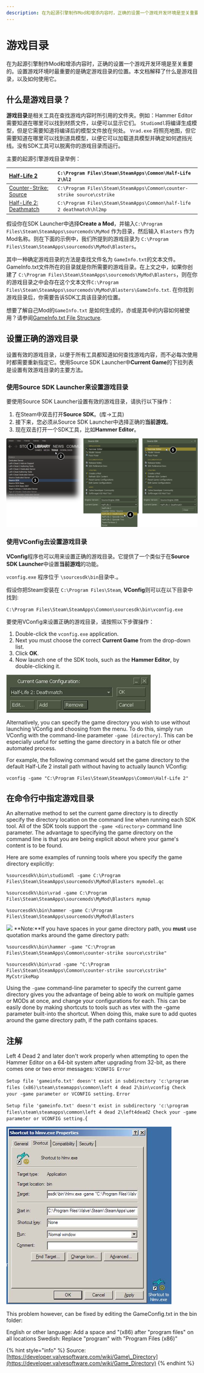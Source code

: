 ```yaml
---
description: 在为起源引擎制作Mod和增添内容时，正确的设置一个游戏开发环境是至关重要的。
---
```


# 游戏目录

在为起源引擎制作Mod和增添内容时，正确的设置一个游戏开发环境是至关重要的。设置游戏环境时最重要的是确定游戏目录的位置。本文档解释了什么是游戏目录，以及如何使用它。

## 什么是游戏目录？

**游戏目录**是相关工具在查找游戏内容时所引用的文件夹。例如：Hammer Editor需要知道在哪里可以找到材质文件，以便可以显示它们。 `Studiomdl`将编译生成模型，但是它需要知道将编译后的模型文件放在何处。 `Vrad.exe` 将照亮地图，但它需要知道在哪里可以找到道具模型，以便它可以加载道具模型并确定如何遮挡光线。没有SDK工具可以脱离你的游戏目录而运行。

主要的起源引擎游戏目录举例：

| [Half-Life 2](https://developer.valvesoftware.com/wiki/Half-Life_2) | `C:\Program Files\Steam\SteamApps\Common\Half-Life 2\hl2` |
| :--- | :--- |
| [Counter-Strike: Source](https://developer.valvesoftware.com/wiki/Counter-Strike:_Source) | `C:\Program Files\Steam\SteamApps\Common\counter-strike source\cstrike` |
| [Half-Life 2: Deathmatch](https://developer.valvesoftware.com/wiki/Half-Life_2:_Deathmatch) | `C:\Program Files\Steam\SteamApps\Common\half-life 2 deathmatch\hl2mp` |

 假设你在SDK Launcher中选择**Create a Mod**，并输入`C:\Program Files\Steam\SteamApps\sourcemods\MyMod` 作为目录，然后输入 `Blasters` 作为Mod名称。则在下面的示例中，我们所提到的游戏目录为 `C:\Program Files\Steam\SteamApps\sourcemods\MyMod\Blasters`。

其中一种确定游戏目录的方法是查找文件名为 `GameInfo.txt`的文本文件。GameInfo.txt文件所在的目录就是你所需要的游戏目录。在上文之中，如果你创建了 `C:\Program Files\Steam\SteamApps\sourcemods\MyMod\Blasters`，则在你的游戏目录之中会存在这个文本文件`C:\Program Files\Steam\SteamApps\sourcemods\MyMod\Blasters\GameInfo.txt`. 在你找到游戏目录后，你需要告诉SDK工具该目录的位置。

想要了解自己Mod的`GameInfo.txt` 是如何生成的，亦或是其中的内容如何被使用？请参阅[GameInfo.txt File Structure](https://developer.valvesoftware.com/wiki/The_GameInfo.txt_File_Structure).

## 设置正确的游戏目录

设置有效的游戏目录，以便于所有工具都知道如何查找游戏内容，而不必每次使用时都需要重新指定它。使用Source SDK Launcher中**Current Game**的下拉列表是设置有效游戏目录的主要方法。

### 使用Source SDK Launcher来设置游戏目录

要使用Source SDK Launcher设置有效的游戏目录，请执行以下操作：

1. 在Steam中双击打开**Source SDK**。\(库-&gt;工具\)
2. 接下来，您必须从Source SDK Launcher中选择正确的**当前游戏**。
3. 现在双击打开一个SDK工具，比如**Hammer Editor**。

![](../../../../.gitbook/assets/game_config_set.png)



### 使用VConfig去设置游戏目录

**VConfig**程序也可以用来设置正确的游戏目录。它提供了一个类似于在**Source SDK Launcher**中设置**当前游戏**的功能。

 `vconfig.exe` 程序位于 `\sourcesdk\bin`目录中.。

假设你把Steam安装在 `C:\Program Files\Steam`, **VConfig**则可以在以下目录中找到:

```text
C:\Program Files\Steam\SteamApps\Common\sourcesdk\bin\vconfig.exe
```

要使用VConfig来设置正确的游戏目录，请按照以下步骤操作：

1. Double-click the `vconfig.exe` application.
2. Next you must choose the correct **Current Game** from the drop-down list.
3. Click **OK**.
4. Now launch one of the SDK tools, such as the **Hammer Editor**, by double-clicking it.

![](../../../../.gitbook/assets/game_vconfig_1.jpg)

Alternatively, you can specify the game directory you wish to use without launching VConfig and choosing from the menu. To do this, simply run VConfig with the command-line parameter `-game [directory]`. This can be especially useful for setting the game directory in a batch file or other automated process.

For example, the following command would set the game directory to the default Half-Life 2 install path without having to actually launch VConfig:

```text
vconfig -game "C:\Program Files\Steam\SteamApps\Common\Half-Life 2"
```

## 在命令行中指定游戏目录

An alternative method to set the current game directory is to directly specify the directory location on the command line when running each SDK tool. All of the SDK tools support the `-game <directory>` command line parameter. The advantage to specifying the game directory on the command line is that you are being explicit about where your game's content is to be found.

Here are some examples of running tools where you specify the game directory explicitly:

```text
%sourcesdk%\bin\studiomdl -game C:\Program Files\Steam\SteamApps\sourcemods\MyMod\Blasters mymodel.qc
```

```text
%sourcesdk%\bin\vrad -game C:\Program Files\Steam\SteamApps\sourcemods\MyMod\Blasters mymap
```

```text
%sourcesdk%\bin\hammer -game C:\Program Files\Steam\SteamApps\sourcemods\MyMod\Blasters
```

![](https://developer.valvesoftware.com/w/images/c/cc/Note.png) **Note:**If you have spaces in your game directory path, you **must** use quotation marks around the game directory path:

```text
%sourcesdk%\bin\hammer -game "C:\Program Files\Steam\SteamApps\Common\counter-strike source\cstrike"
```

```text
%sourcesdk%\bin\vrad -game "C:\Program Files\Steam\SteamApps\Common\counter-strike source\cstrike" MyCstrikeMap
```

Using the `-game` command-line parameter to specify the current game directory gives you the advantage of being able to work on multiple games or MODs at once, and change your configurations for each. This can be easily done by making shortcuts to tools such as vtex with the -game parameter built-into the shortcut. When doing this, make sure to add quotes around the game directory path, if the path contains spaces.

## 注解

Left 4 Dead 2 and later don't work properly when attempting to open the Hammer Editor on a 64-bit system after upgrading from 32-bit, as there comes one or two error messages: `VCONFIG Error`

`Setup file 'gameinfo.txt' doesn't exist in subdirectory 'c:\program files (x86)\steam\steamapps\common\left 4 dead 2\bin\vconfig Check your -game parameter or VCONFIG setting.` `Error`

`Setup file 'gameinfo.txt' doesn't exist in subdirectory 'c:\program files\steam\steamapps\common\left 4 dead 2\left4dead2 Check your -game parameter or VCONFIG setting.`{

![](../../../../.gitbook/assets/game_shortcut.jpg)

This problem however, can be fixed by editing the GameConfig.txt in the bin folder:

English or other language: Add a space and "\(x86\) after "program files" on all locations Swedish: Replace "program" with "Program Files \(x86\)"

{% hint style="info" %}
Source: [https://developer.valvesoftware.com/wiki/Game\_Directory](https://developer.valvesoftware.com/wiki/Game_Directory)
{% endhint %}

